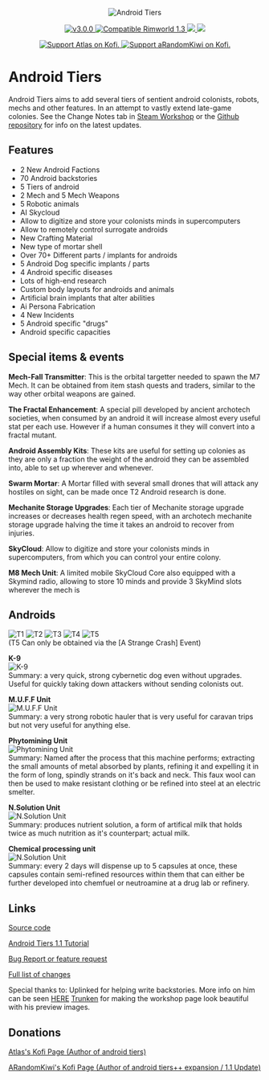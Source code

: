 <p align="center">
    <img src="https://i.imgur.com/4z5aDoK.png" alt="Android Tiers" />
</p>

<p align="center">
	<a href="https://github.com/Atla55/Android-Tiers-Core/releases/">
		<img src="https://img.shields.io/badge/release-3.0.0-4BC51D.svg?style=flat" alt="v3.0.0" />
    </a>
	<a href="https://steamcommunity.com/sharedfiles/filedetails/?id=1386412863">
		<img src="https://img.shields.io/badge/RimWorld-1.3-purple.svg?longCache=true&style=plastic)" alt="Compatible Rimworld 1.3" />
    </a>
	<a href="https://steamcommunity.com/sharedfiles/filedetails/?id=1386412863&tscn=1583030222">
		<img src="https://img.shields.io/badge/documentation-%F0%9F%94%8D-blue?style=flat" />
	</a>
	<a href="https://discordapp.com/invite/qVJzeB8">
		<img src="https://img.shields.io/discord/448503707525709847.svg?style=flat&logo=discord&label=discord" />
	</a>
</p>
<p align="center">
	<a href="https://ko-fi.com/S6S3CZG9)">
		<img src="https://img.shields.io/badge/Support%20Atlas%20on-Kofi-red.svg?style=flat" alt="Support Atlas on Kofi." />
    </a>
	<a href="https://ko-fi.com/arandomkiwi)">
		<img src="https://img.shields.io/badge/Support%20aRandomKiwi%20on-Kofi-red.svg?style=flat" alt="Support aRandomKiwi on Kofi." />
    </a>
</p>

# Android Tiers
 Android Tiers aims to add several tiers of sentient android colonists, robots, mechs and other features. In an attempt to vastly extend late-game colonies.
 See the Change Notes tab in [Steam Workshop](https://steamcommunity.com/sharedfiles/filedetails/changelog/1386412863) or the [Github repository](https://github.com/Atla55/Android-Tiers-Core) for info on the latest updates.

## Features

* 2 New Android Factions
* 70 Android backstories
* 5 Tiers of android
* 2 Mech and 5 Mech Weapons
* 5 Robotic animals
* AI Skycloud
* Allow to digitize and store your colonists minds in supercomputers
* Allow to remotely control surrogate androids
* New Crafting Material
* New type of mortar shell
* Over 70+ Different parts / implants for androids
* 5 Android Dog specific implants / parts
* 4 Android specific diseases
* Lots of high-end research
* Custom body layouts for androids and animals
* Artificial brain implants that alter abilities
* Ai Persona Fabrication
* 4 New Incidents
* 5 Android specific "drugs"
* Android specific capacities

## Special items & events

**Mech-Fall Transmitter**: This is the orbital targetter needed to spawn the M7 Mech. It can be obtained from item stash quests and traders, similar to the way other orbital weapons are gained.

**The Fractal Enhancement**: A special pill developed by ancient archotech societies, when consumed by an android it will increase almost every useful stat per each use. However if a human consumes it they will convert into a fractal mutant.

**Android Assembly Kits**: These kits are useful for setting up colonies as they are only a fraction the weight of the android they can be assembled into, able to set up wherever and whenever.

**Swarm Mortar**: A Mortar filled with several small drones that will attack any hostiles on sight, can be made once T2 Android research is done.

**Mechanite Storage Upgrades**: Each tier of Mechanite storage upgrade increases or decreases health regen speed, with an archotech mechanite storage upgrade halving the time it takes an android to recover from injuries.

**SkyCloud**: Allow to digitize and store your colonists minds in supercomputers, from which you can control your entire colony.

**M8 Mech Unit**: A limited mobile SkyCloud Core also equipped with a Skymind radio, allowing to store 10 minds and provide 3 SkyMind slots wherever the mech is

## Androids

![T1](https://i.imgur.com/OXKaPAI.png)
![T2](https://i.imgur.com/mi8RwKk.png)
![T3](https://i.imgur.com/LVvTv9e.png)
![T4](https://i.imgur.com/QqOoB1k.png)
![T5](https://i.imgur.com/vKCP9wl.png)<br/>
(T5 Can only be obtained via the [A Strange Crash] Event)

**K-9**<br/>
![K-9](https://i.imgur.com/KTQWWFi.png)<br/>
Summary: a very quick, strong cybernetic dog even without upgrades. Useful for quickly taking down attackers without sending colonists out.

**M.U.F.F Unit**<br/>
![M.U.F.F Unit](https://i.imgur.com/MgDITNZ.png)<br/>
Summary: a very strong robotic hauler that is very useful for caravan trips but not very useful for anything else.

**Phytomining Unit**<br/>
![Phytomining Unit](https://i.imgur.com/79YK5Ji.png)<br/>
Summary: Named after the process that this machine performs; extracting the small amounts of metal absorbed by plants, refining it and expelling it in the form of long, spindly strands on it's back and neck.
This faux wool can then be used to make resistant clothing or be refined into steel at an electric smelter.

**N.Solution Unit**<br/>
![N.Solution Unit](https://i.imgur.com/bD4hyrK.png)<br/>
Summary: produces nutrient solution, a form of artifical milk that holds twice as much nutrition as it's counterpart; actual milk.

**Chemical processing unit**<br/>
![N.Solution Unit](https://i.imgur.com/mugMPOk.png)<br/>
Summary: every 2 days will dispense up to 5 capsules at once, these capsules contain semi-refined resources within them that can either be further developed into chemfuel or neutroamine at a drug lab or refinery.


## Links

[Source code](https://github.com/Atla55/Android-Tiers-Core)

[Android Tiers 1.1 Tutorial](https://steamcommunity.com/workshop/filedetails/discussion/1386412863/1750150007023602778/)

[Bug Report or feature request](https://github.com/Atla55/Android-Tiers-Core/issues)

[Full list of changes](https://steamcommunity.com/sharedfiles/filedetails/changelog/1386412863)

Special thanks to:
Uplinked for helping write backstories. More info on him can be seen [HERE](uplinked.portfoliobox.net)
[Trunken](https://steamcommunity.com/profiles/76561198095669661/myworkshopfiles?browsefilter=myfavorites&appid=294100) for making the workshop page look beautiful with his preview images.


## Donations

[ Atlas's Kofi Page (Author of android tiers) ](https://ko-fi.com/S6S3CZG9)

[ ARandomKiwi's Kofi Page (Author of android tiers++ expansion / 1.1 Update) ](https://ko-fi.com/arandomkiwi)